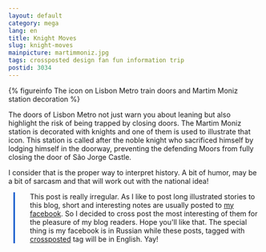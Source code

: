 ```yaml
---
layout: default
category: mega
lang: en
title: Knight Moves
slug: knight-moves
mainpicture: martimmoniz.jpg
tags: crossposted design fan fun information trip 
postid: 3034
---
```




{% figureinfo The icon on Lisbon Metro train doors and Martim Moniz station decoration %}



The doors of Lisbon Metro not just warn you about leaning but also highlight the risk of being trapped by closing doors. The Martim Moniz station is decorated with knights and one of them is used to illustrate that icon. This station is called after the noble knight who sacrificed himself by lodging himself in the doorway, preventing the defending Moors from fully closing the door of São Jorge Castle.<!--more-->

I consider that is the proper way to interpret history. A bit of humor, may be a bit of sarcasm and that will work out with the national idea!

<div style="margin-left: 10px; padding-left: 30px; border-left: 3px solid #005bcd;">This post is really irregular. As I like to post long illustrated stories to this blog, short and interesting notes are usually posted to <a href="http://www.facebook.com/genn.osypenko">my facebook</a>. So I decided to cross post the most interesting of them for the pleasure of my blog readers. Hope you'll like that. The special thing is my facebook is in Russian while these posts, tagged with <a href="/mega/blah/xposted">crossposted</a> tag will be in English. Yay! </div>